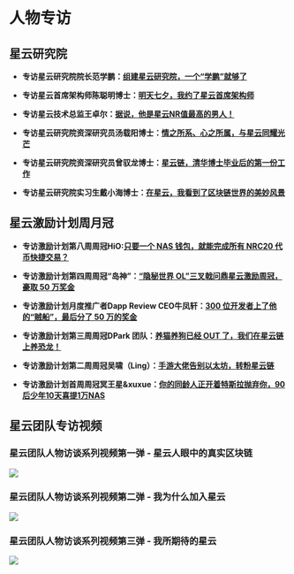 # 人物专访

## 星云研究院

- **专访星云研究院院长范学鹏：[组建星云研究院，一个“学鹏”就够了](https://blog.nebulas.io/2018/12/03/take-the-lead-to-set-up-nebulas-research-institute/)**

- **专访星云首席架构师陈聪明博士：[明天七夕，我约了星云首席架构师](https://blog.nebulas.io/2018/11/30/nebulas-researcher-dr-congming-chen%e2%80%8a-%e2%80%8alet-nebulas-fly-higher-and-farther/)**

- **专访星云技术总监王卓尔：[据说，他是星云NR值最高的男人！](https://blog.nebulas.io/2018/11/30/exclusive-interview-to-nebulas-technical-director-dr-joel/)**

- **专访星云研究院资深研究员汤载阳博士：[情之所系、心之所属，与星云同耀光芒](https://blog.nebulas.io/2018/11/30/my-heart-belongs-to-nebulas-i-hope-we-shine-together/)**

- **专访星云研究院资深研究员曾驭龙博士：[星云链，清华博士毕业后的第一份工作](https://blog.nebulas.io/2018/12/03/my-first-job-at-nebulas/)**

- **专访星云研究院实习生戴小海博士：[在星云，我看到了区块链世界的美妙风景](https://mp.weixin.qq.com/s/8Cc1-gU9fOIAeoQK8MPqmw)**

## 星云激励计划周月冠

- **专访激励计划第八周周冠HiO:[只要一个 NAS 钱包，就能完成所有 NRC20 代币快捷交易？](https://mp.weixin.qq.com/s/sJl_Z3HsFmM5a1O3NPPRGQ)**

- **专访激励计划第四周周冠“岛神”：[“隐秘世界 OL”三叉戟问鼎星云激励周冠，豪取 50 万奖金](https://mp.weixin.qq.com/s/GCkT6MuSTMpqFiZaXu6Mrg)**

- **专访激励计划月度推广者Dapp Review CEO牛凤轩：[300 位开发者上了他的“贼船”，最后分了 50 万的奖金](https://mp.weixin.qq.com/s/IUKMm-mQbHsJ0urs0O2uOw)**

- **专访激励计划第三周周冠DPark 团队：[养猫养狗已经 OUT 了，我们在星云链上养恐龙！](https://mp.weixin.qq.com/s/HtKY33_TqC-SBz7X2fLfmQ)**

- **专访激励计划第二周周冠吴啸（Ling）：[手游大佬告别以太坊，转粉星云链](https://mp.weixin.qq.com/s/uXIOGda8e3YK1viS96zRpQ)**

- **专访激励计划首周周冠冥王星&xuxue：[你的同龄人正开着特斯拉抛弃你，90后少年10天喜提1万NAS](https://mp.weixin.qq.com/s/cYMF_p-bj_F3pisBMbxdIw)**

## 星云团队专访视频

### 星云团队人物访谈系列视频第一弹 - 星云人眼中的真实区块链
[![](https://blog.nebulas.io/wp-content/uploads/2018/12/hitters-%E6%80%9D%E8%80%83-960x540.jpg)](https://v.youku.com/v_show/id_XMzk1ODE2MTY4MA==.html?spm=a2h3j.8428770.3416059.1)

### 星云团队人物访谈系列视频第二弹 - 我为什么加入星云
[![](https://blog.nebulas.io/wp-content/uploads/2018/12/%E8%81%AA%E6%98%8E-960x540.png)](http://v.youku.com/v_show/id_XMzk2ODcxMzcxNg==.html?spm=a2h3j.8428770.3416059.1)

### 星云团队人物访谈系列视频第三弹 - 我所期待的星云
[![](https://blog.nebulas.io/wp-content/uploads/2018/12/%E5%8D%93%E5%B0%94-%E8%A7%86%E9%A2%91%E5%89%AF%E6%9C%AC-960x540.jpg)](https://v.youku.com/v_show/id_XMzk4MTI2OTE5Ng==.html?spm=a2hzp.8244740.0.0)

